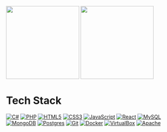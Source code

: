 <img src="https://github-profile-summary-cards.vercel.app/api/cards/profile-details?username=integrityzip&theme=tokyonight" height="200px" width="auto">
<img src="https://denvercoder1-github-readme-stats.vercel.app/api/top-langs/?username=integrityzip&langs_count=8&hide=jupyter%20notebook&layout=compact&theme=tokyonight&hide_border=true" height="200px" width="auto"/>

# Tech Stack

[![C#](https://img.shields.io/badge/C%23-239120?logo=c-sharp&logoColor=fff)](https://learn.microsoft.com/dotnet/csharp/)
[![PHP](https://img.shields.io/badge/PHP-777BB4?logo=php&logoColor=fff)](https://www.php.net/)
[![HTML5](https://img.shields.io/badge/HTML5-E34F26?logo=html5&logoColor=fff)](https://developer.mozilla.org/docs/Web/HTML)
[![CSS3](https://img.shields.io/badge/CSS3-1572B6?logo=css3&logoColor=fff)](https://developer.mozilla.org/docs/Web/CSS)
[![JavaScript](https://img.shields.io/badge/JavaScript-F7DF1E?logo=javascript&logoColor=000)](https://developer.mozilla.org/docs/Web/JavaScript)
[![React](https://img.shields.io/badge/React-61DAFB?logo=react&logoColor=000)](https://react.dev/)
[![MySQL](https://img.shields.io/badge/MySQL-4479A1?logo=mysql&logoColor=fff)](https://www.mysql.com/)
[![MongoDB](https://img.shields.io/badge/MongoDB-47A248?logo=mongodb&logoColor=fff)](https://www.mongodb.com/)
[![Postgres](https://img.shields.io/badge/Postgres-316192?logo=postgresql&logoColor=fff)](https://www.postgresql.org/)
[![Git](https://img.shields.io/badge/Git-F05032?logo=git&logoColor=fff)](https://git-scm.com/)
[![Docker](https://img.shields.io/badge/Docker-2496ED?logo=docker&logoColor=fff)](https://www.docker.com/)
[![VirtualBox](https://img.shields.io/badge/VirtualBox-183A61?logo=virtualbox&logoColor=fff)](https://www.virtualbox.org/)
[![Apache](https://img.shields.io/badge/Apache-D22128?logo=apache&logoColor=fff)](https://httpd.apache.org/)
